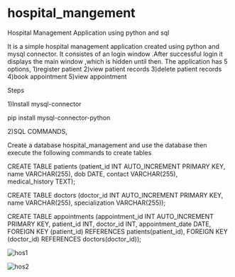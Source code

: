 # hospital_mangement
Hospital Management Application using python and sql

  It is a simple hospital management application created using python and mysql connector. It consistes of an login window .After successful login it displays the main window ,which is hidden until then.
The application has 5 options,
1)register patient
2)view patient records
3)delete patient records
4)book appointment
5)view appointment



Steps

1)Install mysql-connector

pip install mysql-connector-python

2)SQL COMMANDS,

Create a database hospital_management and use the database then execute the following commands to create tables

CREATE TABLE patients (patient_id INT AUTO_INCREMENT PRIMARY KEY, name VARCHAR(255), dob DATE, contact VARCHAR(255), medical_history TEXT);

CREATE TABLE doctors (doctor_id INT AUTO_INCREMENT PRIMARY KEY, name VARCHAR(255), specialization VARCHAR(255));

CREATE TABLE appointments (appointment_id INT AUTO_INCREMENT PRIMARY KEY, patient_id INT, doctor_id INT, appointment_date DATE, FOREIGN KEY (patient_id) REFERENCES patients(patient_id), FOREIGN KEY (doctor_id) REFERENCES doctors(doctor_id));

![hos1](https://github.com/ashwanthgp/hospital_mangement/assets/144984536/9d4fab82-78d7-4c40-97af-a3ba871edd03)


![hos2](https://github.com/ashwanthgp/hospital_mangement/assets/144984536/4f3810b2-bcf0-408f-874a-3b0e500a1fe5)


